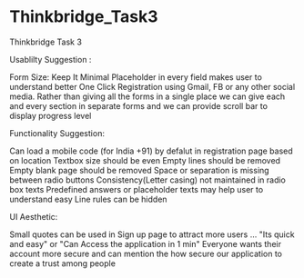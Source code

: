 # Thinkbridge_Task3

Thinkbridge Task 3

Usablilty Suggestion :


Form Size: Keep It Minimal
Placeholder in every field makes user to understand better
One Click Registration using Gmail, FB or any other social media.
Rather than giving all the forms in a single place we can give each and every section in separate forms and we can provide scroll bar to display progress level


Functionality Suggestion:


Can load a mobile code (for India +91) by defalut in registration page based on location
Textbox size should be even
Empty lines should be removed
Empty blank page should be removed
Space or separation is missing between radio buttons
Consistency(Letter casing) not maintained in radio box texts
Predefined answers or placeholder texts may help user to understand easy
Line rules can be hidden

UI Aesthetic:


Small quotes can be used in Sign up page to attract more users ... "Its quick and easy" or "Can Access the application in 1 min"
Everyone wants their account more secure and can mention the how secure our application to create a trust among people
